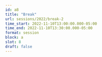 ```yaml
---
id: a8
title: "Break"
url: sessions/2022/break-2
time_start: 2022-11-10T13:00:00.000-05:00
time_end: 2022-11-10T13:30:00.000-05:00
format: session
block: a
slot: 8
draft: false
---
```


